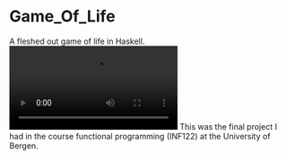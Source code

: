 # Game_Of_Life
A fleshed out game of life in Haskell.
![](ConwayGlider.mp4)
This was the final project I had in the course functional programming (INF122) at the University of Bergen. 

